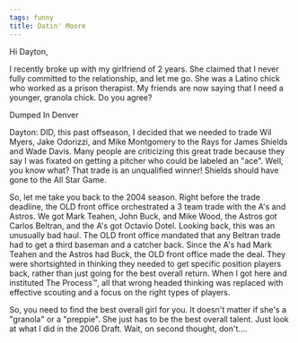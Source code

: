 ```yaml
---
tags: funny
title: Datin' Moore 
---
```


<p>Hi Dayton,</p>

<p>I recently broke up with my girlfriend of 2 years. She claimed that I never fully committed to the relationship, and let me go. She was a Latino chick who worked as a prison therapist. My friends are now saying that I need a younger, granola chick. Do you agree?</p>

<p>Dumped In Denver</p>

<p>Dayton: DID, this past offseason, I decided that we needed to trade Wil Myers, Jake Odorizzi, and Mike Montgomery to the Rays for James Shields and Wade Davis. Many people are criticizing this great trade because they say I was fixated on getting a pitcher who could be labeled an "ace". Well, you know what? That trade is an unqualified winner! Shields should have gone to the All Star Game.</p>

<p>So, let me take you back to the 2004 season. Right before the trade deadline, the OLD front office orchestrated a 3 team trade with the A's and Astros. We got Mark Teahen, John Buck, and Mike Wood, the Astros got Carlos Beltran, and the A's got Octavio Dotel. Looking back, this was an unusually bad haul. The OLD front office mandated that any Beltran trade had to get a third baseman and a catcher back. Since the A's had Mark Teahen and the Astros had Buck, the OLD front office made the deal. They were shortsighted in thinking they needed to get specific position players back, rather than just going for the best overall return. When I got here and instituted The Process™, all that wrong headed thinking was replaced with effective scouting and a focus on the right types of players.</p>

<p>So, you need to find the best overall girl for you. It doesn't matter if she's a "granola" or a "preppie". She just has to be the best overall talent. Just look at what I did in the 2006 Draft. Wait, on second thought, don't....</p>